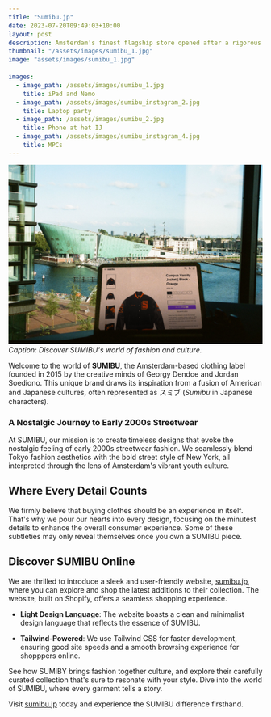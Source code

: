 ```yaml
---
title: "Sumibu.jp"
date: 2023-07-20T09:49:03+10:00
layout: post
description: Amsterdam's finest flagship store opened after a rigorous online revamp.
thumbnail: "/assets/images/sumibu_1.jpg"
image: "assets/images/sumibu_1.jpg"

images:
  - image_path: /assets/images/sumibu_1.jpg
    title: iPad and Nemo
  - image_path: /assets/images/sumibu_instagram_2.jpg
    title: Laptop party
  - image_path: /assets/images/sumibu_2.jpg
    title: Phone at het IJ
  - image_path: /assets/images/sumibu_instagram_4.jpg
    title: MPCs
---
```


![iPad and Nemo](/assets/images/sumibu_1.jpg)
*Caption: Discover SUMIBU's world of fashion and culture.*

Welcome to the world of **SUMIBU**, the Amsterdam-based clothing label founded in 2015 by the creative minds of Georgy Dendoe and Jordan Soediono. This unique brand draws its inspiration from a fusion of American and Japanese cultures, often represented as スミブ (*Sumibu* in Japanese characters).

### A Nostalgic Journey to Early 2000s Streetwear

At SUMIBU, our mission is to create timeless designs that evoke the nostalgic feeling of early 2000s streetwear fashion. We seamlessly blend Tokyo fashion aesthetics with the bold street style of New York, all interpreted through the lens of Amsterdam's vibrant youth culture.

## Where Every Detail Counts

We firmly believe that buying clothes should be an experience in itself. That's why we pour our hearts into every design, focusing on the minutest details to enhance the overall consumer experience. Some of these subtleties may only reveal themselves once you own a SUMIBU piece.

## Discover SUMIBU Online

We are thrilled to introduce a sleek and user-friendly website, [sumibu.jp](https://sumibu.jp), where you can explore and shop the latest additions to their collection. The website, built on Shopify, offers a seamless shopping experience.

- **Light Design Language**: The website boasts a clean and minimalist design language that reflects the essence of SUMIBU.

- **Tailwind-Powered**: We use Tailwind CSS for faster development, ensuring good site speeds and a smooth browsing experience for shopppers online.

See how SUMIBY brings fashion together culture, and explore their carefully curated collection that's sure to resonate with your style. Dive into the world of SUMIBU, where every garment tells a story.

Visit [sumibu.jp](https://sumibu.jp) today and experience the SUMIBU difference firsthand.
